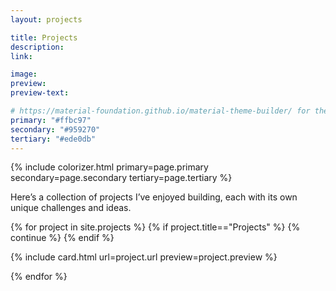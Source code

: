 ```yaml
---
layout: projects

title: Projects
description: 
link: 

image: 
preview: 
preview-text: 

# https://material-foundation.github.io/material-theme-builder/ for the palette, just pass the relevant img!
primary: "#ffbc97"
secondary: "#959270"
tertiary: "#ede0db"
---
```


{% include colorizer.html primary=page.primary secondary=page.secondary tertiary=page.tertiary %}

Here’s a collection of projects I’ve enjoyed building, each with its own unique challenges and ideas.  

<div class="card-container"> 
{% for project in site.projects %}
{% if project.title=="Projects" %} {% continue %} {% endif %}

  {% include card.html url=project.url preview=project.preview %}

{% endfor %}
</div>
